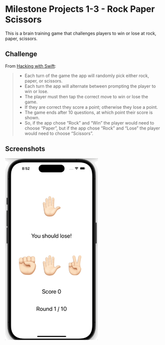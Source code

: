 # Milestone Projects 1-3 - Rock Paper Scissors

This is a brain training game that challenges players to win or lose at rock, paper, scissors.

## Challenge

From [Hacking with Swift](https://www.hackingwithswift.com/guide/ios-swiftui/2/3/challenge):


>- Each turn of the game the app will randomly pick either rock, paper, or scissors.
>- Each turn the app will alternate between prompting the player to win or lose.
>- The player must then tap the correct move to win or lose the game.
>- If they are correct they score a point; otherwise they lose a point.
>- The game ends after 10 questions, at which point their score is shown.
>- So, if the app chose “Rock” and “Win” the player would need to choose “Paper”, but if the app chose “Rock” and “Lose” the player would need to choose “Scissors”.

## Screenshots

<img src="/RockPaperScissors/Screenshots/RockPaperScissors.gif" width="300"/>
